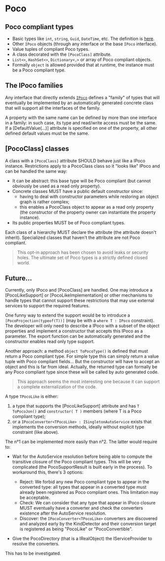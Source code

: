 # Poco

## Poco compliant types

 - Basic types like `int`, `string`, `Guid`, `DateTime`, etc. The definition is [here](https://github.com/signature-opensource/CK-StObj/blob/master/CK.StObj.Runtime/Poco/PocoSupportResultExtension.cs#L48).
 - Other `IPoco` objects (through any interface or the base `IPoco` interface).
 - Value tuples of compliant Poco types.
 - A class decorated with the `[PocoClass]` attribute.
 - `List<>`, `HashSet<>`, `Dictionary<,>` or array of Poco compliant objects.
 - Formally `object` is allowed provided that at runtime, the instance must be a Poco compliant type.

## The IPoco families
Any interface that directly extends [`IPoco`](IPoco.cs) defines a "family" of types that will eventually be implemented
by an automatically generated concrete class that will support all the interfaces of the family.

A property with the same name can be defined by more than one interface in a family: in such case, its type and read/write access
must be the same. If a [DefaultValue(...)] attribute is specified on one of the property, all other defined default values must
be the same.

## [PocoClass] classes

A class with a `[PocoClass]` attribute SHOULD behave just like a IPoco instance.
Restrictions apply to a PocoClass class so it "looks like" IPoco and can be handled the same way:

- It can be abstract: this base type will be Poco compliant (but cannot obviously be used as a read only property).
- Concrete classes MUST have a public default constructor since:
  - having to deal with constructor parameters while restoring an object graph is rather complex;
  - this enables a PocoClass object to appear as a read only property (the constructor of the property owner can instantiate
    the property instance).
- Its public properties MUST be of Poco compliant types.

Each class of a hierarchy MUST declare the attribute (the attribute doesn't inherit). Specialized classes that haven't the attribute
are not Poco compliant.

> This opt-in approach has been chosen to avoid leaks or security holes. The ultimate set of Poco types is a strictly defined
> closed world.


## Future...
Currently, only IPoco and [PocoClass] are handled. One may introduce a [PocoLikeSupport] or [PocoLikeImplementation] or other
mechanisms to handle types that cannot support these restrictions that may use external services to support the required features.

One funny way to extend the support would be to introduce a `[PocoProjection(typeof(T))]` (may be with a `where T : IPoco` constraint).
The developer will only need to describe a IPoco with a subset of the object properties and implement a constructor that accepts
this IPoco as a parameter.
The export function can be automatically generated and the constructor enables read only type support.

Another approach: a method `object ToPocoType()` is defined that must return a Poco compliant type. For simple type this
can simply return a value tuple with Poco compliant fields... But the constructor will have to accept an object and this is
far from ideal.
Actually, the returned type can formally be any Poco compliant type since these will be called by auto generated code.

> This approach seems the most interesting one because it can support a complete externalization of the code.

A type `TPocoLike` is either:
1.  a type that supports the [PocoLikeSupport] attribute and has `T ToPocoJon()` and `constructor( T )` 
  members (where T is a Poco compliant type);
2. or a `IPocoConverter<TPocoLike> : ISingletonAutoService` exists that implements the conversion methods, ideally 
   without explicit type constraint (like above).

The n°1 can be implemented more easily than n°2. The latter would require to:
- Wait for the AutoService resolution before being able to compute the transitive closure of the Poco compliant types. This
  will be very complicated (the PocoSupportResult is built early in the process). To workaround this, there's 3 options:
  - Reject: We forbid any new Poco compliant type to appear in the converted type: all types that appear in a converted type must 
    already been registered as Poco compliant ones. This limitation may be acceptable.
  - Check: We can consider that any type that appear in IPoco closure MUST eventually have a converter and check 
    the converters existence after the AutoService resolution.
  - Discover: the `IPocoConverter<TPocoLike>` converters are discovered and analyzed early by the KindDetector and their 
    conversion target is registered as being "PocoLike" or "PocoConvertible".

- Give the PocoDirectory (that is a IRealObject) the IServiceProvider to resolve the converters.

This has to be investigated.
